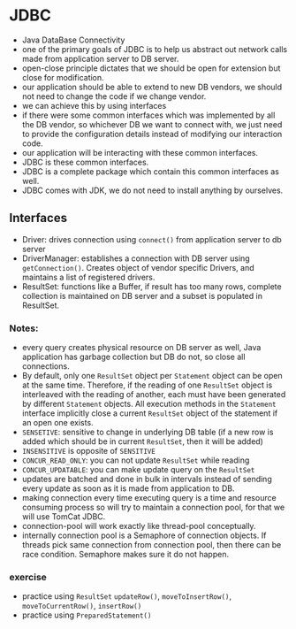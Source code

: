 # JDBC
- Java DataBase Connectivity
- one of the primary goals of JDBC is to help us abstract out network calls made from application server to DB server.
- open-close principle dictates that we should be open for extension but close for modification.
- our application should be able to extend to new DB vendors, we should not need to change the code if we change vendor.
- we can achieve this by using interfaces
- if there were some common interfaces which was implemented by all the DB vendor, so whichever DB we want to connect with, we just need to provide the configuration details instead of modifying our interaction code.
- our application will be interacting with these common interfaces.
- JDBC is these common interfaces.
- JDBC is a complete package which contain this common interfaces as well.
- JDBC comes with JDK, we do not need to install anything by ourselves.

## Interfaces
- Driver: drives connection using `connect()` from application server to db server
- DriverManager: establishes a connection with DB server using `getConnection()`. Creates object of vendor specific Drivers, and maintains a list of registered drivers.
- ResultSet: functions like a Buffer, if result has too many rows, complete collection is maintained on DB server and a subset is populated in ResultSet.

### Notes:
- every query creates physical resource on DB server as well, Java application has garbage collection but DB do not, so close all connections.
- By default, only one `ResultSet` object per `Statement` object can be open at the same time. Therefore, if the reading of one `ResultSet` object is interleaved with the reading of another, each must have been generated by different `Statement` objects. All execution methods in the `Statement` interface implicitly close a current `ResultSet` object of the statement if an open one exists.
- `SENSETIVE`: sensitive to change in underlying DB table (if a new row is added which should be in current `ResultSet`, then it will be added)
- `INSENSITIVE` is opposite of `SENSITIVE`
- `CONCUR_READ_ONLY`: you can not update `ResultSet` while reading
- `CONCUR_UPDATABLE`: you can make update query on the `ResultSet`
- updates are batched and done in bulk in intervals instead of sending every update as soon as it is made from application to DB.
- making connection every time executing query is a time and resource consuming process so will try to maintain a connection pool, for that we will use TomCat JDBC.
- connection-pool will work exactly like thread-pool conceptually.
- internally connection pool is a Semaphore of connection objects. If threads pick same connection from connection pool, then there can be race condition. Semaphore makes sure it do not happen.

### exercise
- practice using `ResultSet` `updateRow()`, `moveToInsertRow()`, `moveToCurrentRow()`, `insertRow()`
- practice using `PreparedStatement()`
